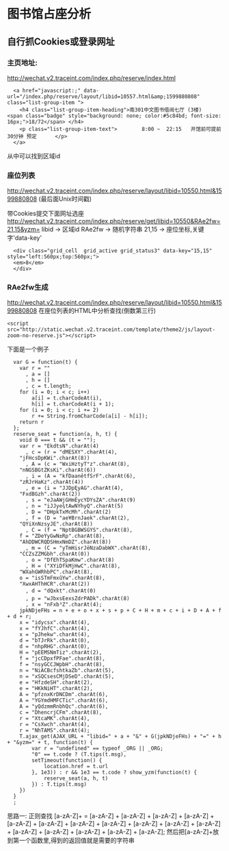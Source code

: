 # 图书馆占座分析

## 自行抓Cookies或登录网址

### 主页地址:
http://wechat.v2.traceint.com/index.php/reserve/index.html

```
  <a href="javascript:;" data-url="/index.php/reserve/layout/libid=10557.html&amp;1599880808" class="list-group-item ">
    <h4 class="list-group-item-heading">南301中文图书借阅七厅 (3楼) 	<span class="badge" style="background: none; color:#5c84bd; font-size: 16px;">18/72</span> </h4>
    <p class="list-group-item-text">		8:00 ~  22:15	开馆前可提前 30分钟 预定		</p>
  </a>
```
从中可以找到区域id
### 座位列表
http://wechat.v2.traceint.com/index.php/reserve/layout/libid=10550.html&1599880808
(最后面Unix时间戳)

带Cookies提交下面网址选座
http://wechat.v2.traceint.com/index.php/reserve/get/libid=10550&RAe2fw=21,15&yzm=
libid -> 区域id
RAe2fw -> 随机字符串
21,15 -> 座位坐标,关键字'data-key'
```
  <div class="grid_cell  grid_active grid_status3" data-key="15,15" style="left:560px;top:560px;">
  <em>8</em>
  </div>
```

### RAe2fw生成
http://wechat.v2.traceint.com/index.php/reserve/layout/libid=10550.html&1599880808
在座位列表的HTML中分析查找(倒数第三行)

`<script src="http://static.wechat.v2.traceint.com/template/theme2/js/layout-zoom-no-reserve.js"></script>`

下面是一个例子
```
  var G = function(t) {
    var r = ""
      , a = []
      , h = []
      , c = t.length;
    for (i = 0; i < c; i++)
        a[i] = t.charCodeAt(i),
        h[i] = t.charCodeAt(i + 1);
    for (i = 0; i < c; i += 2)
        r += String.fromCharCode(a[i] - h[i]);
    return r
  };
  reserve_seat = function(a, h, t) {
    void 0 === t && (t = "");
    var r = "EkdtsN".charAt(4)
      , c = (r = "dMESXY".charAt(4),
    "jFHcsDpKWi".charAt(8))
      , A = (c = "WxiHztyT°z".charAt(8),
    "nNGSBGtZKsKi".charAt(6))
      , i = (A = "kfDaanětfSrF".charAt(6),
    "zRJrHaKz".charAt(4))
      , e = (i = "JJDpĘyAG".charAt(4),
    "FxdBGzh".charAt(2))
      , s = "eJaAWjGHmÊycYDYsZA".charAt(9)
      , n = "iJJye¾tAwNYhyQ".charAt(5)
      , D = "DHpkTxMcMh".charAt(2)
      , f = (D = "ae¥BrnJaek".charAt(2),
    "QYiXnNzsyJE".charAt(8))
      , C = (f = "NptBGBWSGYS".charAt(8),
    f = "ZDeYyGwN±Rp".charAt(8),
    "AhDDWCRQDSHmxNmDZ".charAt(8))
      , m = (C = "yTmHisrJëNzaDabWX".charAt(8),
    "ĊCZsZZMGbh".charAt(0))
      , o = "DfEhTSpaKmw".charAt(8)
      , H = ("XYiDfkMjHwC".charAt(8),
    "WXahGWRhbPC".charAt(8),
    o = "isSTmFmxûYw".charAt(8),
    "XwxAHThHCR".charAt(2))
      , d = "dQxkt".charAt(0)
      , p = "wJbxsEexsZdrPADk".charAt(8)
      , x = "nFxb³Z".charAt(4);
    jpkNDjeFHs = n + e + o + x + s + p + C + H + m + c + i + D + A + f + d + r;
    x = "idycsx".charAt(4),
    x = "fYJhfC".charAt(4),
    x = "pJhekw".charAt(4),
    d = "bTJrRk".charAt(0),
    d = "nhpRHG".charAt(0),
    H = "pEEMSNmTiz".charAt(2),
    f = "jcCDpxfPFae".charAt(8),
    f = "nsyGCCJWpbH".charAt(8),
    n = "NiACBcfshtkaZb".charAt(5),
    n = "xSQCsesCMjDSeD".charAt(5),
    e = "HfzdeSH".charAt(2),
    e = "HKkNiHT".charAt(2),
    A = "pfznxKrDNCDm".charAt(6),
    A = "YGYmdHMFCTic".charAt(6),
    A = "yQdzmmRnbhQc".charAt(6),
    c = "DhencrjCFm".charAt(8),
    r = "XtcaMK".charAt(4),
    r = "CsXwch".charAt(4),
    r = "NhTAMS".charAt(4);
    T.ajax_get(AJAX_URL + "libid=" + a + "&" + G(jpkNDjeFHs) + "=" + h + "&yzm=" + t, function(t) {
        var r = "undefined" == typeof _ORG || _ORG;
        "0" == t.code ? (T.tips(t.msg),
        setTimeout(function() {
            location.href = t.url
        }, 1e3)) : r && 1e3 == t.code ? show_yzm(function(t) {
            reserve_seat(a, h, t)
        }) : T.tips(t.msg)
    })
  }
  ;
```
思路一:
正则查找 [a-zA-Z]+ = [a-zA-Z] + [a-zA-Z] + [a-zA-Z] + [a-zA-Z] + [a-zA-Z] + [a-zA-Z] + [a-zA-Z] + [a-zA-Z] + [a-zA-Z] + [a-zA-Z] + [a-zA-Z] + [a-zA-Z] + [a-zA-Z] + [a-zA-Z] + [a-zA-Z] + [a-zA-Z];
然后把[a-zA-Z]+放到第一个函数里,得到的返回值就是需要的字符串
